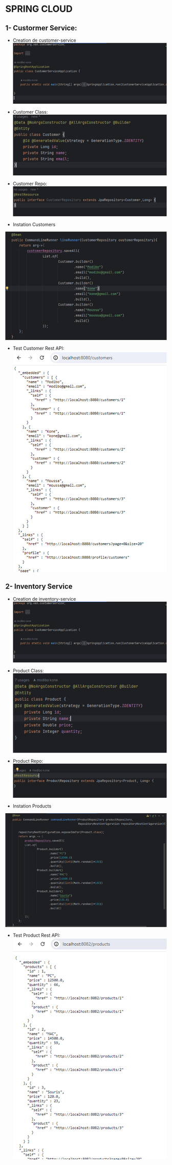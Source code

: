 # SPRING CLOUD

## 1- Custormer Service:

- Creation de customer-service
![customer-service](captures/customer-service1.PNG)

- Customer Class:
![customer class](captures/customer_class.PNG)

- Customer Repo:
![customer repo](captures/customer_repo.PNG)

- Instation Customers

![customers bean](captures/instantiation_customers.PNG)

- Test Customer Rest API:
![customer test](captures/customer_test.PNG)


## 2- Inventory Service

- Creation de inventory-service
  ![customer-service](captures/customer-service1.PNG)

- Product Class:
  ![customer class](captures/product_class.PNG)

- Product Repo:
  ![product repo](captures/product_repo.PNG)

- Instation Products

![products bean](captures/instantiation_products.PNG)

- Test Product Rest API:
  ![product test](captures/product_test.PNG)